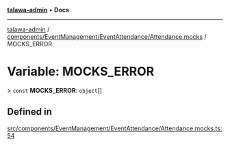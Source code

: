 [**talawa-admin**](../../../../../README.md) • **Docs**

***

[talawa-admin](../../../../../modules.md) / [components/EventManagement/EventAttendance/Attendance.mocks](../README.md) / MOCKS\_ERROR

# Variable: MOCKS\_ERROR

\> `const` **MOCKS\_ERROR**: `object`[]

## Defined in

[src/components/EventManagement/EventAttendance/Attendance.mocks.ts:54](https://github.com/PalisadoesFoundation/talawa-admin/blob/d16b95ee179900e8e32a2296f14e948e6caea05b/src/components/EventManagement/EventAttendance/Attendance.mocks.ts#L54)
